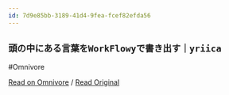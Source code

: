 ```yaml
---
id: 7d9e85bb-3189-41d4-9fea-fcef82efda56
---
```


## `頭の中にある言葉をWorkFlowyで書き出す｜yriica`
#Omnivore

[Read on Omnivore](https://omnivore.app/me/work-flowy-yriica-19126dbd11a) / [Read Original](https://sizu.me/yriica/posts/6cew9bi4edsc)


